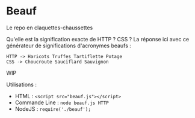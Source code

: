 # Beauf
Le repo en claquettes-chaussettes

Qu'elle est la signification exacte de HTTP ? CSS ?
La réponse ici avec ce générateur de significations d'acronymes beaufs :

```
HTTP -> Haricots Truffes Tartiflette Potage
CSS -> Choucroute Sauciflard Sauvignon
```

WIP

Utilisations :

* HTML : `<script src="beauf.js"></script>`
* Commande Line : `node beauf.js HTTP`
* NodeJS : `require('./beauf');`
